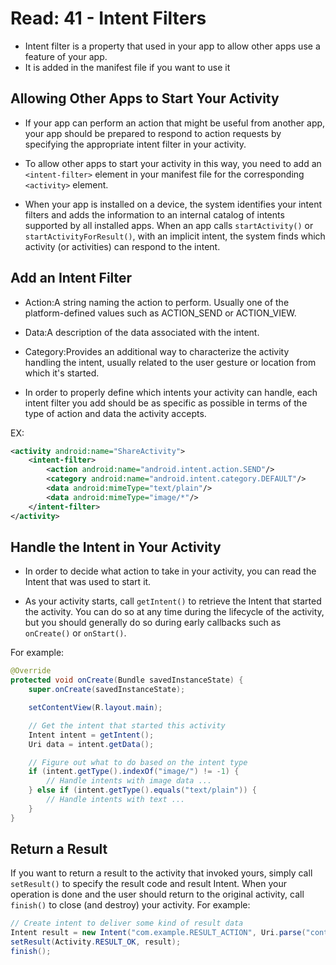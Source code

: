 # Read: 41 - Intent Filters

- Intent filter is a property that used in your app to allow other apps use a feature of your app.
- It is added in the manifest file if you want to use it

## Allowing Other Apps to Start Your Activity

- If your app can perform an action that might be useful from another app, your app should be prepared to respond to action requests by specifying the appropriate intent filter in your activity.

- To allow other apps to start your activity in this way, you need to add an `<intent-filter>` element in your manifest file for the corresponding `<activity>` element.

- When your app is installed on a device, the system identifies your intent filters and adds the information to an internal catalog of intents supported by all installed apps. When an app calls `startActivity()` or `startActivityForResult()`, with an implicit intent, the system finds which activity (or activities) can respond to the intent.

## Add an Intent Filter

- Action:A string naming the action to perform. Usually one of the platform-defined values such as ACTION_SEND or ACTION_VIEW.
- Data:A description of the data associated with the intent.
- Category:Provides an additional way to characterize the activity handling the intent, usually related to the user gesture or location from which it's started.

- In order to properly define which intents your activity can handle, each intent filter you add should be as specific as possible in terms of the type of action and data the activity accepts.

EX:

```xml
<activity android:name="ShareActivity">
    <intent-filter>
        <action android:name="android.intent.action.SEND"/>
        <category android:name="android.intent.category.DEFAULT"/>
        <data android:mimeType="text/plain"/>
        <data android:mimeType="image/*"/>
    </intent-filter>
</activity>

```

## Handle the Intent in Your Activity

- In order to decide what action to take in your activity, you can read the Intent that was used to start it.

- As your activity starts, call `getIntent()` to retrieve the Intent that started the activity. You can do so at any time during the lifecycle of the activity, but you should generally do so during early callbacks such as `onCreate()` or `onStart()`.

For example:

```java
@Override
protected void onCreate(Bundle savedInstanceState) {
    super.onCreate(savedInstanceState);

    setContentView(R.layout.main);

    // Get the intent that started this activity
    Intent intent = getIntent();
    Uri data = intent.getData();

    // Figure out what to do based on the intent type
    if (intent.getType().indexOf("image/") != -1) {
        // Handle intents with image data ...
    } else if (intent.getType().equals("text/plain")) {
        // Handle intents with text ...
    }
}

```

## Return a Result

If you want to return a result to the activity that invoked yours, simply call `setResult()` to specify the result code and result Intent. When your operation is done and the user should return to the original activity, call `finish()` to close (and destroy) your activity.
For example:

```java
// Create intent to deliver some kind of result data
Intent result = new Intent("com.example.RESULT_ACTION", Uri.parse("content://result_uri"));
setResult(Activity.RESULT_OK, result);
finish();
```
